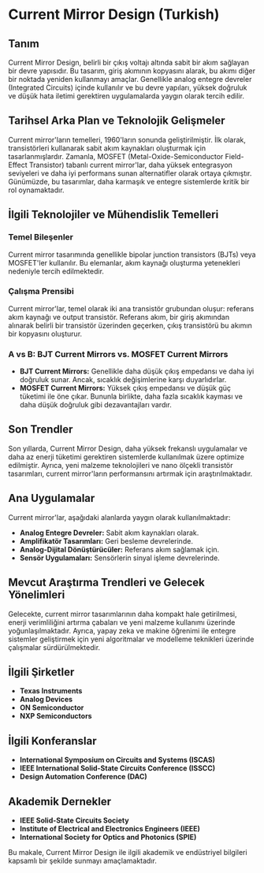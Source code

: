 # Current Mirror Design (Turkish)

## Tanım
Current Mirror Design, belirli bir çıkış voltajı altında sabit bir akım sağlayan bir devre yapısıdır. Bu tasarım, giriş akımının kopyasını alarak, bu akımı diğer bir noktada yeniden kullanmayı amaçlar. Genellikle analog entegre devreler (Integrated Circuits) içinde kullanılır ve bu devre yapıları, yüksek doğruluk ve düşük hata iletimi gerektiren uygulamalarda yaygın olarak tercih edilir.

## Tarihsel Arka Plan ve Teknolojik Gelişmeler
Current mirror'ların temelleri, 1960'ların sonunda geliştirilmiştir. İlk olarak, transistörleri kullanarak sabit akım kaynakları oluşturmak için tasarlanmışlardır. Zamanla, MOSFET (Metal-Oxide-Semiconductor Field-Effect Transistor) tabanlı current mirror'lar, daha yüksek entegrasyon seviyeleri ve daha iyi performans sunan alternatifler olarak ortaya çıkmıştır. Günümüzde, bu tasarımlar, daha karmaşık ve entegre sistemlerde kritik bir rol oynamaktadır.

## İlgili Teknolojiler ve Mühendislik Temelleri
### Temel Bileşenler
Current mirror tasarımında genellikle bipolar junction transistors (BJTs) veya MOSFET'ler kullanılır. Bu elemanlar, akım kaynağı oluşturma yetenekleri nedeniyle tercih edilmektedir. 

### Çalışma Prensibi
Current mirror'lar, temel olarak iki ana transistör grubundan oluşur: referans akım kaynağı ve output transistör. Referans akım, bir giriş akımından alınarak belirli bir transistör üzerinden geçerken, çıkış transistörü bu akımın bir kopyasını oluşturur. 

### A vs B: BJT Current Mirrors vs. MOSFET Current Mirrors
- **BJT Current Mirrors:** Genellikle daha düşük çıkış empedansı ve daha iyi doğruluk sunar. Ancak, sıcaklık değişimlerine karşı duyarlıdırlar.
- **MOSFET Current Mirrors:** Yüksek çıkış empedansı ve düşük güç tüketimi ile öne çıkar. Bununla birlikte, daha fazla sıcaklık kayması ve daha düşük doğruluk gibi dezavantajları vardır.

## Son Trendler
Son yıllarda, Current Mirror Design, daha yüksek frekanslı uygulamalar ve daha az enerji tüketimi gerektiren sistemlerde kullanılmak üzere optimize edilmiştir. Ayrıca, yeni malzeme teknolojileri ve nano ölçekli transistör tasarımları, current mirror'ların performansını artırmak için araştırılmaktadır.

## Ana Uygulamalar
Current mirror'lar, aşağıdaki alanlarda yaygın olarak kullanılmaktadır:
- **Analog Entegre Devreler:** Sabit akım kaynakları olarak.
- **Amplifikatör Tasarımları:** Geri besleme devrelerinde.
- **Analog-Dijital Dönüştürücüler:** Referans akım sağlamak için.
- **Sensör Uygulamaları:** Sensörlerin sinyal işleme devrelerinde.

## Mevcut Araştırma Trendleri ve Gelecek Yönelimleri
Gelecekte, current mirror tasarımlarının daha kompakt hale getirilmesi, enerji verimliliğini artırma çabaları ve yeni malzeme kullanımı üzerinde yoğunlaşılmaktadır. Ayrıca, yapay zeka ve makine öğrenimi ile entegre sistemler geliştirmek için yeni algoritmalar ve modelleme teknikleri üzerinde çalışmalar sürdürülmektedir.

## İlgili Şirketler
- **Texas Instruments**
- **Analog Devices**
- **ON Semiconductor**
- **NXP Semiconductors**

## İlgili Konferanslar
- **International Symposium on Circuits and Systems (ISCAS)**
- **IEEE International Solid-State Circuits Conference (ISSCC)**
- **Design Automation Conference (DAC)**

## Akademik Dernekler
- **IEEE Solid-State Circuits Society**
- **Institute of Electrical and Electronics Engineers (IEEE)**
- **International Society for Optics and Photonics (SPIE)**

Bu makale, Current Mirror Design ile ilgili akademik ve endüstriyel bilgileri kapsamlı bir şekilde sunmayı amaçlamaktadır.